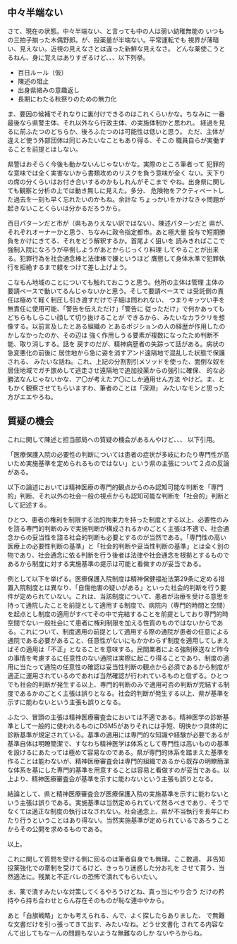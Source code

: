 ﻿## 中々半端ない

さて、現在の状態。中々半端ない、と言っても中の人は弱い幼稚無能の
いつもの三拍子揃った木偶野郎。が、投薬量が半端ない。平常運転でも
視界が薄暗い、見えない。近視の見えなさとは違った新鮮な見えなさ。
どんな薬使こうとるねん、身に覚えはありすぎるけど、、、以下列挙。

- 百日ルール（仮）
- 陳述の阻止
- 出身県絡みの意趣返し
- 長期にわたる秋祭りのための無力化

ま、要因の候補でそれなりに裏付けできるのはこれくらいかな。ちなみに
一番最後なら県警主体、それ以外なら行政主体、の実施体制かと思われ。
経過を見るに前ふたつのどちらか、後ろふたつのは可能性は低いと思う。
ただ、主体が違えど使う外部団体は同じみたいなこともあり得る、そこの
職員自らが実働することを前提とはしない。

県警はおそらく今後も動かないんじゃないかな。実際のところ筆者って
犯罪的な意味では全く実害ないから書類攻めのリスクを負う意味が全く
ない。天下りの席の分くらいはお付き合いするのかもしれんがそこまで
やね。出身県に関しても観察と分析の上では動き無しに見えた。多分、
危険物をアクティベートした過去を一刻も早く忘れたいのかもね。余計な
ちょっかいをかけなきゃ問題が起きないことくらいは分かるだろうから。

百日パターンだと市が（県もありえない訳ではない）、陳述パターンだと
県が、それぞれオーナーかと思う、ちなみに政令指定都市。あと極大量
投与で短期勝負をかけにきてる、それをどう解釈するか。首尾よく狙いを
読みきればここで強制入院になろうが卒倒しようがあとからじっくり料理
してやることが出来る。犯罪行為を社会通念棒と法律棒で嫌というほど
膺懲して身体水準で犯罪執行を拒絶するまで躾をつけて差し上げよう。

こなもん地域のことについても触れておこうと思う。他所の主体は管理
主体の要請ベースで動いてるんじゃないかと思う。そして要請ベースで
は受託側の責任は極めて軽く制圧し引き渡すだけで子細は問われない、
つまりキッツい手を無責任に使用可能、「警告を伝えただけ」「警告に
従っただけ」で何かあってもどちらもしらこい顔して切り抜けることが
できるから、みたいなカラクリを想像する。以前言及したとある組織の
とあるポジションの人の経歴が作用したのかしなかったのか、その辺は
強く作用しうる要素が複数になったため判断不能、取り消しする。話を
戻すのだが、精神病歴者の失踪って話がある。病状の急変悪化の前後に
居住地から急に姿を消すアンド遠隔地で混乱した状態で保護される、
みたいな話ね。これ、上記の分割割引メソッドを使った、面倒な奴を
居住地域でガチ嵌めして逃走させ遠隔地で追加投薬からの強引に確保、
的な必勝法なんじゃないかな、ア〇が考えたア〇にしか通用せん方法
やけど。ま、ともかく観察させてもらいますわ、筆者のことは「深淵」
みたいなモンと思った方がエエやろね。


## 質疑の機会

これに関して陳述と担当部局への質疑の機会があるんやけど、、、
以下引用。

「医療保護入院の必要性の判断については患者の症状が多岐にわたり専門性が高いため実施基準を定められるものではない」という県の主張について２点の反論がある。

以下の論述においては精神医療の専門的観点からのみ認知可能な判断を「専門的」判断、それ以外の社会一般の視点からも認知可能な判断を「社会的」判断として記述する。

ひとつ、患者の権利を制限する法的拘束力を持った制度とする以上、必要性のみを諮る専門的判断のみで実施判断が構成されるかのごとく主張は不適で、社会通念からの妥当性を諮る社会的判断も必要とするのが当然である。「専門性の高い医療上の必要性判断の基準」と「社会的判断や妥当性判断の基準」とは全く別の物であり、社会通念に依る判断を行う後者は法律や社会通念を根拠とするものであるから制度に対する実施基準の提示は可能と看做すのが妥当である。

例として以下を挙げる。医療保護入院制度は精神保健福祉法第29条に定める措置入院制度とは異なり、「自傷他害の疑いがある」といった社会的判断を行う要件が定められていない。これは、当該制度について、患者が治療を受ける意思を持って通院したことを前提として適用する制度で、病院内（専門的時間と空間）を起点とし制度の適用がすべてその中で完結することを前提としており専門的時空間でない一般社会にて患者に権利制限を加える性質のものではないからである。これについて、制度適用の前提として適用する際の通院が患者の任意による通院である必要があること、任意性がないにもかかわらず制度を適用してしまえばその適用は「不正」となることを意味する。民間業者による強制移送など昨今の事情を考慮するに任意性のない通院は実際に起こり得ることであり、制度の適用に当たって通院の任意性の確認は妥当性判断の観点から必須であるから制度が適正に運用されているのであれば当然確認が行われているものと信ずる。ひとつでも社会的判断が発生する以上、専門的判断のみで適用可否の判断が完結する制度であるかのごとく主張は誤りとなる。社会的判断が発生する以上、県が基準を示すに能わないという主張も誤りとなる。

ふたつ、冒頭の主張は精神医療審査会においては不適である。精神医学の診断基準として一般的に使われるものにDSM5がありそれには手短、明快かつ具体的に診断基準が規定されている。基準の適用には専門的な知識や経験が必要であるが基準自体は明瞭簡潔で、すなわち精神医学は体系として専門性は高いものの基準を設けるにあたっては極めて容易なのである。県が専門的体系を踏まえた基準を作ることは能わないが、精神医療審査会は専門的組織であるから既存の明瞭簡潔な体系を基にした専門的基準を用意することは容易と看做すのが妥当である。以上より、精神医療審査会が基準を示すに能わないという主張も誤りとなる。

結論として、県と精神医療審査会が医療保護入院の実施基準を示すに能わないという主張は誤りである。実施基準は当然定められていて然るべきであり、そうでなくては適正な制度の執行はなされない。社会通念上、県が不当執行を長年にわたり行うということはあり得ない。当然実施基準が定められているであろうことからその公開を求めるものである。

以上。

これに関して質問を受ける側に回るのは筆者自身でも無理。ここ数週、
非告知投薬強化での牽制を受けてるけど、きっちり迷惑した分お礼を
させて貰う、当然適法に。残業と不正バレの恐怖で潰れてもらいたい。

ま、薬で潰すみたいな対策してくるやろうけどね、真っ当にやり合う
だけの矜持やら持ち合わせとらん存在そのものが恥な連中やから。

あと「白旗戦略」とかも考えられる、んで、よく探したらありました、
で無難な文書だけを引っ張ってきて出す、みたいなね。どうせ文書化
されてる内容なんて出してもなーんの問題もないような無難なのしか
ないやろからね。

